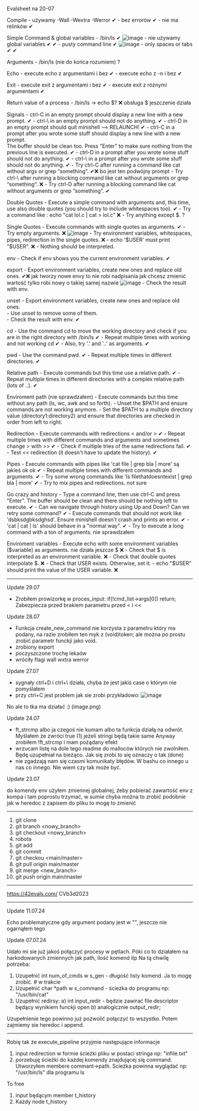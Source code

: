 Evalsheet na 20-07

Compile
	- używamy -Wall -Wextra -Werror	 	✔
	- bez errorów 				✔
	- nie ma relinków			✔

Simple Command & global variables 
	- /bin/ls 				✔
![image](https://github.com/user-attachments/assets/08e42f86-75c7-483a-82e6-90c8ec1c0257)
	- nie używamy global variables		✔ ✔
	- pusty command line			✔
![image](https://github.com/user-attachments/assets/e9ab146f-d62d-436d-ab44-93f56c0fbd12)
	- only spaces or tabs			✔ ✔

Arguments
	- /bin/ls (nie do końca rozumiem) 	?

Echo
	- execute echo z argumentami i bez	✔
 	- execute echo z -n i bez		✔

Exit
	- execute exit z argumentami i bez	✔
 	- execute exit z różnymi argumentami	✔

Return value of a process
	- /bin/ls -> echo $?			❌ obsługa $ jeszczenie działa

Signals
	- ctrl-C in an empty prompt should display a new line with a new prompt.					✔
	- ctrl-\ in an empty prompt should not do anything.								✔
	- ctrl-D in an empty prompt should quit minishell --> RELAUNCH!							✔
	- ctrl-C in a prompt after you wrote some stuff should display a new line with a new prompt.			
	The buffer should be clean too. Press "Enter" to make sure nothing from the previous line is executed.		✔
	- ctrl-D in a prompt after you wrote some stuff should not do anything.						✔
	- ctrl-\ in a prompt after you wrote some stuff should not do anything.						✔
	- Try ctrl-C after running a command like cat without args or grep “something“.	✔❌ bo jest ten podwójny prompt
	- Try ctrl-\ after running a blocking command like cat without arguments or grep “something“.			❌
	- Try ctrl-D after running a blocking command like cat without arguments or grep “something“.			✔

 Double Quotes
 	- Execute a simple command with arguments and, this time, use also double quotes (you should try to include whitespaces too).													✔
	- Try a command like : echo "cat lol.c | cat > lol.c"								❌
	- Try anything except $.											?

 Single Quotes
	- Execute commands with single quotes as arguments.								✔
	- Try empty arguments.												❌
 ![image](https://github.com/user-attachments/assets/71209fe3-2800-4820-8b81-610856c29759)
	- Try environment variables, whitespaces, pipes, redirection in the single quotes.				❌
	- echo '$USER' must print "$USER".										❌
	- Nothing should be interpreted.


 env
 	- Check if env shows you the current environment variables.							✔

 export
 	- Export environment variables, create new ones and replace old ones.  						✔❌
  	jak tworzy nowe envy to nie robi nadpisania jak chcesz zmienić wartość tylko robi nowy o takiej samej nazwie
   ![image](https://github.com/user-attachments/assets/ddf8b45f-bae4-46b8-93de-1fb53bf269be)
	- Check the result with env.

 unset
	- Export environment variables, create new ones and replace old ones.						
	- Use unset to remove some of them.										
	- Check the result with env.											✔
 
 cd
	- Use the command cd to move the working directory and check if you are in the right directory with /bin/ls	✔
	- Repeat multiple times with working and not working cd								✔
	- Also, try '.' and '..' as arguments.										✔

 pwd
 	- Use the command pwd.												✔
	- Repeat multiple times in different directories.								✔

 Relative path
 	- Execute commands but this time use a relative path.								✔
	- Repeat multiple times in different directories with a complex relative path (lots of ..).			✔

 Enviroment path (nie sprawdzałem)
	- Execute commands but this time without any path (ls, wc, awk and so forth).
	- Unset the $PATH and ensure commands are not working anymore.
	- Set the $PATH to a multiple directory value (directory1:directory2) and ensure that directories are checked in order from left to right.
 
 Redirection
	- Execute commands with redirections < and/or >									✔
	- Repeat multiple times with different commands and arguments and sometimes change > with >>			✔
	- Check if multiple tries of the same redirections fail.							✔
	- Test << redirection (it doesn't have to update the history).							✔

 Pipes
	- Execute commands with pipes like 'cat file | grep bla | more'					są jakieś ok ok ✔
	- Repeat multiple times with different commands and arguments.							✔
	- Try some wrong commands like 'ls filethatdoesntexist | grep bla | more'					✔
	- Try to mix pipes and redirections.									not sure

 Go crazy and history
 	- Type a command line, then use ctrl-C and press "Enter". The buffer should be clean and there should be nothing left to execute.													✔
	- Can we navigate through history using Up and Down? Can we retry some command?					✔
	- Execute commands that should not work like 'dsbksdgbksdghsd'. Ensure minishell doesn't crash and prints an error.
 															✔
	- 'cat | cat | ls' should behave in a "normal way".								✔
	- Try to execute a long command with a ton of arguments.					nie sprawdzałem

 Enviroment variables
	- Execute echo with some environment variables ($variable) as arguments.		nie działa jeszcze $	❌
	- Check that $ is interpreted as an environment variable.							❌
	- Check that double quotes interpolate $.									❌
	- Check that USER exists. Otherwise, set it.									
	- echo "$USER" should print the value of the USER variable.							❌


---------------------------------------------------------------------------------------------------------------------------
Update 29.07

- Zrobiłem prowizorkę w proces_input:
    	if(!cmd_list->args[0])
		return;
    Zabezpiecza przed brakiem parametru przed < i <<

Update 28.07

- Funkcja create_new_command nie korzysta z parametru który ma podany, na razie zrobiłem ten myk z (void)token; ale można po prostu zrobić parametr funckji jako void. 
- zrobiony export 
- poczyszczone trochę lekaów
- wróciły flagi wall wxtra werror

Update 27.07

- sygnały ctrl+D i ctrl+\ działa, chyba że jest jakiś case o którym nie pomyślałem
- przy ctrl+C jest problem jak sie zrobi przykładowo:
![image](https://github.com/user-attachments/assets/c920aa93-7c40-419e-b32e-21dfa41bb3da)

No ale to tka ma działać :) (image.png)



Update 24.07

- ft_strcmp albo ja czegoś nie kumam albo ta funkcja działą na odwrót. 
    Myślałem że zwróci true (1) jeżeli stringi będą takie same
    Anyway zrobiłem !ft_strcmp i mam pożądany efekt
- wrzucam listę na dole tego readme do malloców których nie zwolniłem.
    Będę uzupełniał na bieżąco. Jak się zrobi to się oznaczy o tak (done)
- nie zgadzają nam się czasmi komunikaty błędów. W bashu co innego u nas co innego.
    Nie wiem czy tak może być.


Update 23.07

do komendy env użyłem zmiennej globalnej, żeby pobierać zawartość env z kompa i tam poprostu trzymać, w sumie chyba można to zrobić podobnie jak w heredoc z zapisem do pliku to mogę to zmienić

------------------

1. git clone
2. git branch <nowy_branch>
3. git checkout <nowy_branch>
4. robota 
5. git add
6. git commit
7. git checkou <main/master>
8. git pull origin main/master
9. git merge <new_branch>
10. git push origin main/master 

------------------

https://42evals.com/
CVb3d2023

------------------

Update 11.07.24

Echo problematyczne gdy argument podany jest w "", jeszcze nie ogarnąłem tego

Update 07.07.24

Udało mi sie już jakoś połączyć procesy w pętlach. 
Póki co to działałem na harkodowanych zmiennych jak path, ilość komend itp
Na tą chwilę potrzeba:

1. Uzupełnić int num_of_cmds w s_gen - długość listy komend. Ja to mogę zrobić.		# w trakcie
2. Uzupełnić char *path w s_command - ścieżka do programu np: "/usr/bin/cat"		
3. Uzupełnić redirsy:
    a) int input_redir - będzie zawirać file descriptor będący wynikiem funckji open
    b) analogicznie output_redir;

Uzupełnienie tego powinno już pozwolić połączyć to wszystko.
Potem zajmiemy sie heredoc i append.

--------------------------------------------------------------------------

Robię tak że execute_pipeline przyjmie następujące informacje
1. input redirection w formie ścieżki pliku w postaci 
    stringa np: "infile.txt"
2. porzebuję ścieżki do każdej komendy znajdującej się command.
    Utworzyłem membere commant->path. Scieżka powinna wyglądać np:
    "/usr/bin/ls" dla programu ls 



To free
1. input będącym member t_history
2. Każdy node t_history
